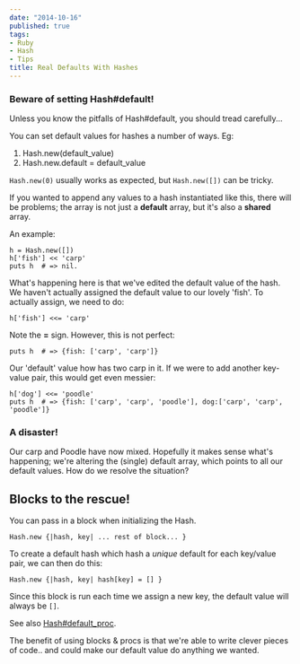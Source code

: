 ```yaml
---
date: "2014-10-16"
published: true
tags:
- Ruby
- Hash
- Tips
title: Real Defaults With Hashes
---
```


### Beware of setting Hash#default!

Unless you know the pitfalls of Hash#default, you should tread carefully...

You can set default values for hashes a number of ways.
Eg:

1. Hash.new(default_value)
2. Hash.new.default = default_value

`Hash.new(0)` usually works as expected, but `Hash.new([])` can be tricky.

If you wanted to append any values to a hash instantiated like this, there will be problems; the array is not just a **default** array, but it's also a **shared** array.

An example: 

    h = Hash.new([])
    h['fish'] << 'carp'
    puts h  # => nil.

What's happening here is that we've edited the default value of the hash. We haven't actually assigned the default value to our lovely 'fish'.
To actually assign, we need to do:

    h['fish'] <<= 'carp'

Note the **=** sign.
However, this is not perfect:

    puts h  # => {fish: ['carp', 'carp']}

Our 'default' value how has two carp in it.
If we were to add another key-value pair, this would get even messier:

    h['dog'] <<= 'poodle'
    puts h  # => {fish: ['carp', 'carp', 'poodle'], dog:['carp', 'carp', 'poodle']}

### A disaster!
Our carp and Poodle have now mixed.
Hopefully it makes sense what's happening; we're altering the (single) default array, which points to all our default values.
How do we resolve the situation?

## Blocks to the rescue!

You can pass in a block when initializing the Hash.

    Hash.new {|hash, key| ... rest of block... }

To create a default hash which hash a *unique* default for each key/value pair, we can then do this:

    Hash.new {|hash, key| hash[key] = [] }

Since this block is run each time we assign a new key, the default value will always be `[]`.

See also [Hash#default_proc](http://ruby-doc.org/core-2.1.3/Hash.html#method-i-default_proc-3D).

The benefit of using blocks & procs is that we're able to write clever pieces of code.. and could make our default value do anything we wanted.
